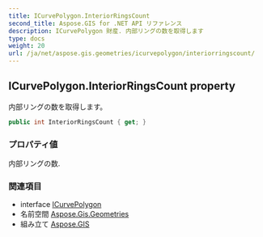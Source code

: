 ```yaml
---
title: ICurvePolygon.InteriorRingsCount
second_title: Aspose.GIS for .NET API リファレンス
description: ICurvePolygon 財産. 内部リングの数を取得します
type: docs
weight: 20
url: /ja/net/aspose.gis.geometries/icurvepolygon/interiorringscount/
---
```

## ICurvePolygon.InteriorRingsCount property

内部リングの数を取得します。

```csharp
public int InteriorRingsCount { get; }
```

### プロパティ値

内部リングの数.

### 関連項目

* interface [ICurvePolygon](../)
* 名前空間 [Aspose.Gis.Geometries](../../icurvepolygon/)
* 組み立て [Aspose.GIS](../../../)


